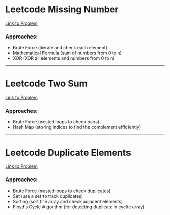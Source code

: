 # Leetcode Missing Number  
[Link to Problem](https://leetcode.com/problems/missing-number/)

### Approaches:
- Brute Force (iterate and check each element)
- Mathematical Formula (sum of numbers from 0 to n)
- XOR (XOR all elements and numbers from 0 to n)

---

# Leetcode Two Sum  
[Link to Problem](https://leetcode.com/problems/two-sum/)

### Approaches:
- Brute Force (nested loops to check pairs)
- Hash Map (storing indices to find the complement efficiently)

---

# Leetcode Duplicate Elements  
[Link to Problem](https://leetcode.com/problems/contains-duplicate/)

### Approaches:
- Brute Force (nested loops to check duplicates)
- Set (use a set to track duplicates)
- Sorting (sort the array and check adjacent elements)
- Floyd's Cycle Algorithm (for detecting duplicate in cyclic array)
